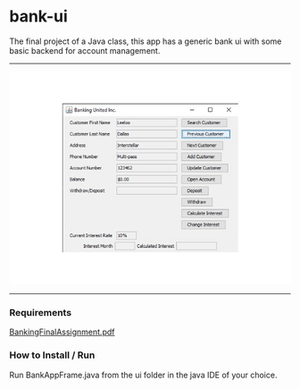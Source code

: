 # bank-ui

The final project of a Java class, this app has a generic bank ui with some basic backend for account management.

- - - -
![picture alt](Current_UI.jpg "Title is optional")
- - - -

### Requirements

[BankingFinalAssignment.pdf](BankingFinalAssignment.pdf "BankingFinalAssignment.pdf")

### How to Install / Run

Run BankAppFrame.java from the ui folder in the java IDE of your choice.
